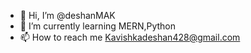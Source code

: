 - 👋 Hi, I’m @deshanMAK
- 🌱 I’m currently learning MERN,Python
- 📫 How to reach me Kavishkadeshan428@gmail.com


<!---
deshanMAK/deshanMAK is a ✨ special ✨ repository because its `README.md` (this file) appears on your GitHub profile.
You can click the Preview link to take a look at your changes.
--->
